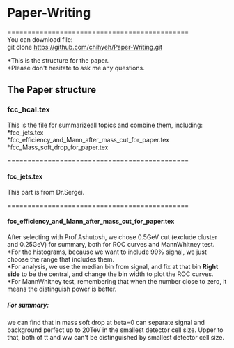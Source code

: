 # Paper-Writing

=============================================<br />
You can download file:<br />
git clone https://github.com/chihyeh/Paper-Writing.git

*This is the structure for the paper.<br />
*Please don't hesitate to ask me any questions.<br />


## The Paper structure

### fcc_hcal.tex
This is the file for summarizeall topics and combine them, including:<br />
*fcc_jets.tex<br />
*fcc_efficiency_and_Mann_after_mass_cut_for_paper.tex<br />
*fcc_Mass_soft_drop_for_paper.tex<br />

=============================================
#### fcc_jets.tex
This part is from Dr.Sergei.<br />

=============================================
#### fcc_efficiency_and_Mann_after_mass_cut_for_paper.tex <br />
After selecting with Prof.Ashutosh, we chose 0.5GeV cut (exclude cluster and 0.25GeV) for summary, both for ROC curves and MannWhitney test.<br />
*For the histograms, because we want to include 99% signal, we just choose the range that includes them.<br />
*For analysis, we use the median bin from signal, and fix at that bin **Right side** to be the central, and change the bin width to plot the ROC curves.<br />
*For MannWhitney test, remembering that when the number close to zero, it means the distinguish power is better.

##### For summary: 
we can find that in mass soft drop at beta=0 can separate signal and background perfect up to 20TeV in the smallest detector cell size. Upper to that, both of tt and ww can't be distinguished by smallest detector cell size.



